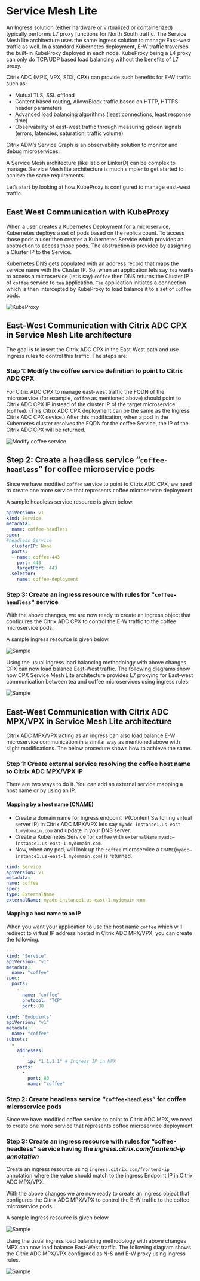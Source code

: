 # Service Mesh Lite

An Ingress solution (either hardware or virtualized or containerized) typically performs L7 proxy functions for North South traffic. The Service Mesh lite architecture uses the same Ingress solution to manage East-west traffic as well.
In a standard Kubernetes deployment, E-W traffic traverses the built-in KubeProxy deployed in each node. KubeProxy being a L4 proxy can only do TCP/UDP based load balancing without the benefits of L7 proxy.

Citrix ADC (MPX, VPX, SDX, CPX) can provide such benefits for E-W traffic such as:

-  Mutual TLS, SSL offload
-  Content based routing, Allow/Block traffic based on HTTP, HTTPS header parameters
-  Advanced load balancing algorithms (least connections, least response time)
-  Observability of east-west traffic through measuring golden signals (errors, latencies, saturation, traffic volume)

Citrix ADM’s Service Graph is an observability solution to monitor and debug microservices.

A Service Mesh architecture (like Istio or LinkerD) can be complex to manage. Service Mesh lite architecture is much simpler to get started to achieve the same requirements.

Let’s start by looking at how KubeProxy is configured to manage east-west traffic.

## East West Communication with KubeProxy

When a user creates a Kubernetes Deployment for a microservice, Kubernetes deploys a set of pods based on the replica count. To access those pods a user then creates a Kubernetes Service which provides an abstraction to access those pods. The abstraction is provided by assigning a Cluster IP to the Service.

Kubernetes DNS gets populated with an address record that maps the service name with the Cluster IP. So, when an application lets say `tea` wants to access a microservice (let’s say) `coffee` then DNS returns the Cluster IP of `coffee` service to `tea` application. `Tea` application initiates a connection which is then intercepted by KubeProxy to load balance it to a set of `coffee` pods.

![KubeProxy](../media/image001.png)

## East-West Communication with Citrix ADC CPX in Service Mesh Lite architecture

The goal is to insert the Citrix ADC CPX in the East-West path and use Ingress rules to control this traffic. The steps are:

### Step 1: Modify the coffee service definition to point to Citrix ADC CPX

For Citrix ADC CPX to manage east-west traffic the FQDN of the microservice (for example, `coffee` as mentioned above) should point to Citrix ADC CPX IP instead of the cluster IP of the target microservice (`coffee`). (This Citrix ADC CPX deployment can be the same as the Ingress Citrix ADC CPX device.) After this modification, when a pod in the Kubernetes cluster resolves the FQDN for the coffee Service, the IP of the Citrix ADC CPX will be returned.

![Modify coffee service](../media/image002.png)

## Step 2: Create a headless service “`coffee-headless`” for coffee microservice pods

Since we have modified `coffee` service to point to Citrix ADC CPX, we need to create one more service that represents coffee microservice deployment.

A sample headless service resource is given below.

```yml
apiVersion: v1
kind: Service
metadata:
  name: coffee-headless
spec:
#headless Service
  clusterIP: None
  ports:
  - name: coffee-443
    port: 443
    targetPort: 443
  selector:
    name: coffee-deployment
```

### Step 3: Create an ingress resource with rules for "`coffee-headless`" service

With the above changes, we are now ready to create an ingress object that configures the Citrix ADC CPX to control the E-W traffic to the coffee microservice pods.

A sample ingress resource is given below.

![Sample](../media/image003.png)

Using the usual Ingress load balancing methodology with above changes CPX can now load balance East-West traffic. The following diagrams show how CPX Service Mesh Lite architecture provides L7 proxying for East-west communication between tea and coffee microservices using ingress rules:

![Sample](../media/image004.png)

## East-West Communication with Citrix ADC MPX/VPX in Service Mesh Lite architecture

Citrix ADC MPX/VPX acting as an ingress can also load balance E-W microservice communication in a similar way as mentioned above with slight modifications. The below procedure shows how to achieve the same.

### Step 1: Create external service resolving the coffee host name to Citrix ADC MPX/VPX IP

There are two ways to do it. You can add an external service mapping a host name or by using an IP.

#### Mapping by a host name (CNAME)

-  Create a domain name for ingress endpoint IP(Content Switching virtual server IP) in Citrix ADC MPX/VPX lets say `myadc–instance1.us-east-1.mydomain.com` and update in your DNS server.
-  Create a Kubernetes Service for `coffee` with `externalName`  `myadc–instance1.us-east-1.mydomain.com`.
-  Now, when any pod, will look up the `coffee` microservice a `CNAME`(`myadc–instance1.us-east-1.mydomain.com`) is returned.

```yml
kind: Service
apiVersion: v1
metadata:
name: coffee
spec:
type: ExternalName
externalName: myadc–instance1.us-east-1.mydomain.com
```

#### Mapping a host name to an IP

When you want your application to use the host name `coffee` which will redirect to virtual IP address hosted in Citrix ADC MPX/VPX, you can create the following.

```yml
---
kind: "Service"
apiVersion: "v1"
metadata:
  name: "coffee"
spec:
  ports:
    -
      name: "coffee"
      protocol: "TCP"
      port: 80
---
kind: "Endpoints"
apiVersion: "v1"
metadata:
  name: "coffee"
subsets:
  -
    addresses:
      -
        ip: "1.1.1.1" # Ingress IP in MPX
    ports:
      -
        port: 80
        name: "coffee"
```

### Step 2: Create headless service “`coffee-headless`” for coffee microservice pods

Since we have modified coffee service to point to Citrix ADC MPX, we need to create one more service that represents coffee microservice deployment. <Please add it here.>

### Step 3: Create an ingress resource with rules for “coffee-headless” service having the *ingress.citrix.com/frontend-ip annotation*
  
Create an ingress resource using `ingress.citrix.com/frontend-ip` annotation where the value should match to the ingress Endpoint IP in Citrix ADC MPX/VPX.

With the above changes we are now ready to create an ingress object that configures the Citrix ADC MPX/VPX to control the E-W traffic to the coffee microservice pods.

A sample ingress resource is given below.

![Sample](../media/image005.png)

Using the usual ingress load balancing methodology with above changes MPX can now load balance East-West traffic. The following diagram shows the Citrix ADC MPX/VPX configured as N-S and E-W proxy using ingress rules.

![Sample](../media/image006.png)
